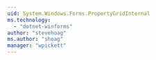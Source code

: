 ```yaml
---
uid: System.Windows.Forms.PropertyGridInternal
ms.technology: 
  - "dotnet-winforms"
author: "stevehoag"
ms.author: "shoag"
manager: "wpickett"
---
```

